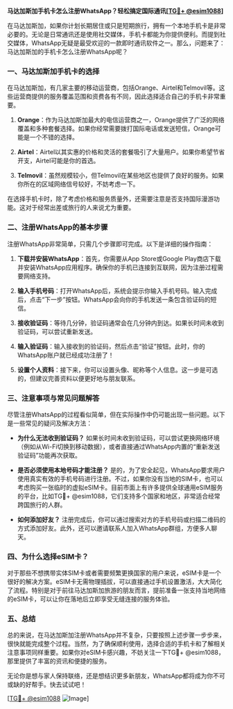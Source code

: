 **马达加斯加手机卡怎么注册WhatsApp？轻松搞定国际通讯[[TG💪+ @esim1088](https://t.me/s/esim1088)]**

在马达加斯加，如果你计划长期居住或只是短期旅行，拥有一个本地手机卡是非常必要的。无论是日常通讯还是使用社交媒体，手机卡都能为你提供便利。而提到社交媒体，WhatsApp无疑是最受欢迎的一款即时通讯软件之一。那么，问题来了：马达加斯加的手机卡怎么注册WhatsApp呢？

### 一、马达加斯加手机卡的选择

在马达加斯加，有几家主要的移动运营商，包括Orange、Airtel和Telmovil等。这些运营商提供的服务覆盖范围和资费各有不同，因此选择适合自己的手机卡非常重要。

1. **Orange**：作为马达加斯加最大的电信运营商之一，Orange提供了广泛的网络覆盖和多种套餐选择。如果你经常需要拨打国际电话或发送短信，Orange可能是一个不错的选择。
   
2. **Airtel**：Airtel以其实惠的价格和灵活的套餐吸引了大量用户。如果你希望节省开支，Airtel可能是你的首选。

3. **Telmovil**：虽然规模较小，但Telmovil在某些地区也提供了良好的服务。如果你所在的区域网络信号较好，不妨考虑一下。

在选择手机卡时，除了考虑价格和服务质量外，还需要注意是否支持国际漫游功能。这对于经常出差或旅行的人来说尤为重要。

### 二、注册WhatsApp的基本步骤

注册WhatsApp非常简单，只需几个步骤即可完成。以下是详细的操作指南：

1. **下载并安装WhatsApp**：首先，你需要从App Store或Google Play商店下载并安装WhatsApp应用程序。确保你的手机已连接到互联网，因为注册过程需要网络支持。

2. **输入手机号码**：打开WhatsApp后，系统会提示你输入手机号码。输入完成后，点击“下一步”按钮。WhatsApp会向你的手机发送一条包含验证码的短信。

3. **接收验证码**：等待几分钟，验证码通常会在几分钟内到达。如果长时间未收到验证码，可以尝试重新发送。

4. **输入验证码**：输入接收到的验证码，然后点击“验证”按钮。此时，你的WhatsApp账户就已经成功注册了！

5. **设置个人资料**：接下来，你可以设置头像、昵称等个人信息。这一步是可选的，但建议完善资料以便更好地与朋友联系。

### 三、注意事项与常见问题解答

尽管注册WhatsApp的过程看似简单，但在实际操作中仍可能出现一些问题。以下是一些常见的疑问及解决方法：

- **为什么无法收到验证码？**
  如果长时间未收到验证码，可以尝试更换网络环境（例如从Wi-Fi切换到移动数据），或者直接通过WhatsApp内置的“重新发送验证码”功能再次获取。

- **是否必须使用本地号码才能注册？**
  是的，为了安全起见，WhatsApp要求用户使用真实有效的手机号码进行注册。不过，如果你没有当地的SIM卡，也可以考虑购买一张临时的虚拟eSIM卡。目前市面上有许多提供全球通用eSIM服务的平台，比如TG💪+ @esim1088，它们支持多个国家和地区，非常适合经常跨国旅行的人群。

- **如何添加好友？**
  注册完成后，你可以通过搜索对方的手机号码或扫描二维码的方式添加好友。此外，还可以邀请联系人加入WhatsApp群组，方便多人聊天。

### 四、为什么选择eSIM卡？

对于那些不想携带实体SIM卡或者需要频繁更换国家的用户来说，eSIM卡是一个很好的解决方案。eSIM卡无需物理插拔，可以直接通过手机设置激活，大大简化了流程。特别是对于前往马达加斯加旅游的朋友而言，提前准备一张支持当地网络的eSIM卡，可以让你在落地后立即享受无缝连接的服务体验。

### 五、总结

总的来说，在马达加斯加注册WhatsApp并不复杂，只要按照上述步骤一步步来，很快就能完成整个过程。当然，为了确保顺利使用，选择合适的手机卡和了解相关注意事项同样重要。如果你对eSIM卡感兴趣，不妨关注一下TG💪+ @esim1088，那里提供了丰富的资讯和便捷的服务。

无论你是想与家人保持联络，还是想结识更多新朋友，WhatsApp都将成为你不可或缺的好帮手。快去试试吧！

[[TG💪+ @esim1088](https://t.me/s/esim1088) ![Image](https://i.postimg.cc/4NQfJmqS/Snipaste-2025-05-13-00-14-12.png)]